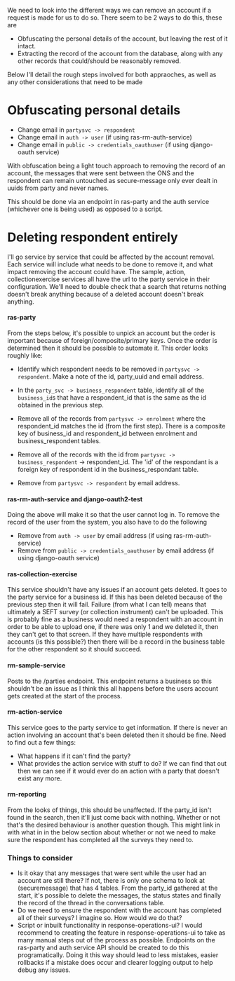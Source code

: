 We need to look into the different ways we can remove an account if a request is made for us to do so.
There seem to be 2 ways to do this, these are
  - Obfuscating the personal details of the account, but leaving the rest of it intact.
  - Extracting the record of the account from the database, along with any other records that could/should be reasonably removed.

Below I'll detail the rough steps involved for both appraoches, as well as any other considerations that need to be made

# Obfuscating personal details
  - Change email in `partysvc -> respondent`
  - Change email in `auth -> user` (if using ras-rm-auth-service)
  - Change email in `public -> credentials_oauthuser` (if using django-oauth service)

With obfuscation being a light touch approach to removing the record of an account, the messages that were sent between the ONS and the respondent can remain untouched as secure-message only ever dealt in uuids from party and never names.

This should be done via an endpoint in ras-party and the auth service (whichever one is being used) as opposed to a script.

# Deleting respondent entirely

I'll go service by service that could be affected by the account removal.  Each service will include what needs to be done to remove it, and what impact removing the account could have. The sample, action, collectionexercise services all have the url to the party service in their configuration.  We'll need to double check that a search that returns nothing doesn't break anything because of a deleted account doesn't break anything.

#### ras-party
From the steps below, it's possible to unpick an account but the order is important because of foreign/composite/primary keys.  Once the order is determined then it should be possible to automate it.  This order looks roughly like:


  - Identify which respondent needs to be removed in `partysvc -> respondent`.  Make a note of the id, party_uuid and email address.
  - In the `party_svc -> business_respondent` table, identify all of the `business_id`s that have a respondent_id that is the same as the id obtained in the previous step.

   - Remove all of the records from `partysvc -> enrolment` where the respondent_id matches the id (from the first step).  There is a composite key of business_id and respondent_id between enrolment and business_respondent tables.
   - Remove all of the records with the id from `partysvc -> business_respondent` -> respondent_id. The 'id' of the respondant is a foreign key of respondent id in the business_respondant table.
   - Remove from `partysvc -> respondent` by email address.

#### ras-rm-auth-service and django-oauth2-test
Doing the above will make it so that the user cannot log in.  To remove the record of the user from the system, you also have to do the following
 - Remove from `auth -> user` by email address (if using ras-rm-auth-service)
- Remove from `public -> credentials_oauthuser` by email address (if using django-oauth service)

#### ras-collection-exercise
This service shouldn't have any issues if an account gets deleted. It goes to the party service for a business id.  If this has been deleted because of the previous step then it will fail.  Failure (from what I can tell) means that ultimately a SEFT survey (or collection instrument) can't be uploaded.  This is probably fine as a business would need a respondent with an account in order to be able to upload one, if there was only 1 and we deleted it, then they can't get to that screen.  If they have multiple respondents with accounts (is this possible?) then there will be a record in the business table for the other respondent so it should succeed.

#### rm-sample-service
Posts to the /parties endpoint.  This endpoint returns a business so this shouldn't be an issue as I think this all happens before the users account gets created at the start of the process.

#### rm-action-service
This service goes to the party service to get information.  If there is never an action involving an account that's been deleted then it should be fine.  Need to find out a few things:
  - What happens if it can't find the party?
  - What provides the action service with stuff to do?  If we can find that out then we can see if it would ever do an action with a party that doesn't exist any more. 

#### rm-reporting
From the looks of things, this should be unaffected.  If the party_id isn't found in the search, then it'll just come back with nothing.  Whether or not that's the desired behaviour is another question though.  This might link in with what in in the below section about whether or not we need to make sure the respondent has completed all the surveys they need to.

### Things to consider
 - Is it okay that any messages that were sent while the user had an account are still there?  If not, there is only one schema to look at (securemessage) that has 4 tables.   From the party_id gathered at the start, it's possible to delete the messages, the status states and finally the record of the thread in the conversations table.
 - Do we need to ensure the respondent with the account has completed all of their surveys?  I imagine so.  How would we do that?
 - Script or inbuilt functionality in response-operations-ui? I would recommend to creating the feature in response-operations-ui to take as many manual steps out of the process as possible.
 Endpoints on the ras-party and auth service API should be created to do this programatically.  Doing it this way should lead to less mistakes, easier rollbacks if a mistake does occur and clearer logging output to help debug any issues.